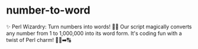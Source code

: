 # number-to-word
✨ Perl Wizardry: Turn numbers into words! 🎩🐪 Our script magically converts any number from 1 to 1,000,000 into its word form. It's coding fun with a twist of Perl charm! 🌟🔢➡️🔠
